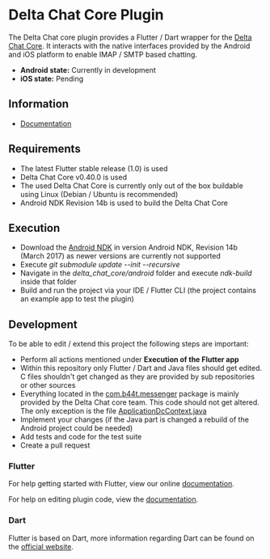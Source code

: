 # Delta Chat Core Plugin

The Delta Chat core plugin provides a Flutter / Dart wrapper for the [Delta Chat Core](https://github.com/deltachat/deltachat-core). 
It interacts with the native interfaces provided by the Android and iOS platform to enable IMAP / SMTP based chatting.

- **Android state:** Currently in development
- **iOS state:** Pending

## Information
- [Documentation](https://confluence-public.open-xchange.com/display/COIPublic/OX+Talk+Mobile+App)

## Requirements
- The latest Flutter stable release (1.0) is used
- Delta Chat Core v0.40.0 is used
- The used Delta Chat Core is currently only out of the box buildable using Linux (Debian / Ubuntu is recommended)
- Android NDK Revision 14b is used to build the Delta Chat Core

## Execution
- Download the [Android NDK](https://developer.android.com/ndk/downloads/older_releases) in version Android NDK, Revision 14b (March 2017) as newer versions are currently not supported 
- Execute *git submodule update --init --recursive*
- Navigate in the *delta_chat_core/android* folder and execute *ndk-build* inside that folder
- Build and run the project via your IDE / Flutter CLI (the project contains an example app to test the plugin)

## Development
To be able to edit / extend this project the following steps are important:

- Perform all actions mentioned under **Execution of the Flutter app**
- Within this repository only Flutter / Dart and Java files should get edited. C files shouldn't get changed as they are provided by sub repositories or other sources
- Everything located in the [com.b44t.messenger](https://github.com/open-xchange/flutter-deltachat-core/tree/master/android/src/main/java/com/b44t/messenger) package is mainly provided by the Delta Chat core team. This code should not get altered. The only exception is the file [ApplicationDcContext.java](https://github.com/open-xchange/flutter-deltachat-core/blob/master/android/src/main/java/com/b44t/messenger/ApplicationDcContext.java)
- Implement your changes (if the Java part is changed a rebuild of the Android project could be needed)
- Add tests and code for the test suite
- Create a pull request

### Flutter 

For help getting started with Flutter, view our online
[documentation](https://flutter.io/).

For help on editing plugin code, view the [documentation](https://flutter.io/developing-packages/#edit-plugin-package).

### Dart

Flutter is based on Dart, more information regarding Dart can be found on the [official website](https://www.dartlang.org/).
